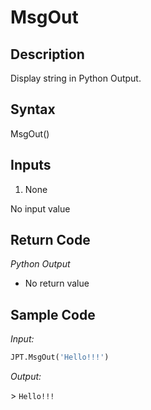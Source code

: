 # MsgOut

## Description

Display string in Python Output.

## Syntax

MsgOut()

## Inputs

1. None

No input value

## Return Code

_Python Output_

- No return value

## Sample Code

_Input:_

```python
JPT.MsgOut('Hello!!!')
```

_Output:_

\> `Hello!!!`
